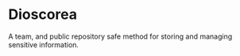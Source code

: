 # Dioscorea
A team, and public repository safe method for storing and managing sensitive information.
